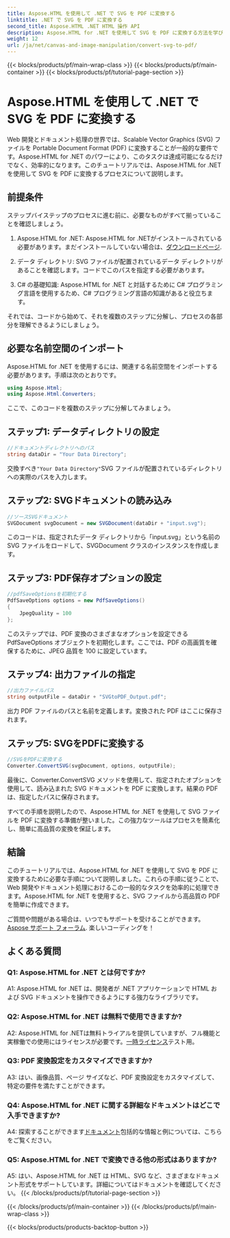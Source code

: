 ```yaml
---
title: Aspose.HTML を使用して .NET で SVG を PDF に変換する
linktitle: .NET で SVG を PDF に変換する
second_title: Aspose.HTML .NET HTML 操作 API
description: Aspose.HTML for .NET を使用して SVG を PDF に変換する方法を学びます。効率的なドキュメント処理のための高品質なステップバイステップのチュートリアルです。
weight: 12
url: /ja/net/canvas-and-image-manipulation/convert-svg-to-pdf/
---
```


{{< blocks/products/pf/main-wrap-class >}}
{{< blocks/products/pf/main-container >}}
{{< blocks/products/pf/tutorial-page-section >}}

# Aspose.HTML を使用して .NET で SVG を PDF に変換する


Web 開発とドキュメント処理の世界では、Scalable Vector Graphics (SVG) ファイルを Portable Document Format (PDF) に変換することが一般的な要件です。Aspose.HTML for .NET のパワーにより、このタスクは達成可能になるだけでなく、効率的になります。このチュートリアルでは、Aspose.HTML for .NET を使用して SVG を PDF に変換するプロセスについて説明します。 

## 前提条件

ステップバイステップのプロセスに進む前に、必要なものがすべて揃っていることを確認しましょう。

1.  Aspose.HTML for .NET: Aspose.HTML for .NETがインストールされている必要があります。まだインストールしていない場合は、[ダウンロードページ](https://releases.aspose.com/html/net/).

2. データ ディレクトリ: SVG ファイルが配置されているデータ ディレクトリがあることを確認します。コードでこのパスを指定する必要があります。

3. C# の基礎知識: Aspose.HTML for .NET と対話するために C# プログラミング言語を使用するため、C# プログラミング言語の知識があると役立ちます。

それでは、コードから始めて、それを複数のステップに分解し、プロセスの各部分を理解できるようにしましょう。

## 必要な名前空間のインポート

Aspose.HTML for .NET を使用するには、関連する名前空間をインポートする必要があります。手順は次のとおりです。

```csharp
using Aspose.Html;
using Aspose.Html.Converters;
```

ここで、このコードを複数のステップに分解してみましょう。

## ステップ1: データディレクトリの設定
```csharp
//ドキュメントディレクトリへのパス
string dataDir = "Your Data Directory";
```
交換すべき`"Your Data Directory"`SVG ファイルが配置されているディレクトリへの実際のパスを入力します。

## ステップ2: SVGドキュメントの読み込み
```csharp
//ソースSVGドキュメント
SVGDocument svgDocument = new SVGDocument(dataDir + "input.svg");
```
このコードは、指定されたデータ ディレクトリから「input.svg」という名前の SVG ファイルをロードして、SVGDocument クラスのインスタンスを作成します。

## ステップ3: PDF保存オプションの設定
```csharp
//pdfSaveOptionsを初期化する
PdfSaveOptions options = new PdfSaveOptions()
{
	JpegQuality = 100
};
```
このステップでは、PDF 変換のさまざまなオプションを設定できる PdfSaveOptions オブジェクトを初期化します。ここでは、PDF の高画質を確保するために、JPEG 品質を 100 に設定しています。

## ステップ4: 出力ファイルの指定
```csharp
//出力ファイルパス
string outputFile = dataDir + "SVGtoPDF_Output.pdf";
```
出力 PDF ファイルのパスと名前を定義します。変換された PDF はここに保存されます。

## ステップ5: SVGをPDFに変換する
```csharp
//SVGをPDFに変換する
Converter.ConvertSVG(svgDocument, options, outputFile);
```
最後に、Converter.ConvertSVG メソッドを使用して、指定されたオプションを使用して、読み込まれた SVG ドキュメントを PDF に変換します。結果の PDF は、指定したパスに保存されます。

すべての手順を説明したので、Aspose.HTML for .NET を使用して SVG ファイルを PDF に変換する準備が整いました。この強力なツールはプロセスを簡素化し、簡単に高品質の変換を保証します。

## 結論

このチュートリアルでは、Aspose.HTML for .NET を使用して SVG を PDF に変換するために必要な手順について説明しました。これらの手順に従うことで、Web 開発やドキュメント処理におけるこの一般的なタスクを効率的に処理できます。Aspose.HTML for .NET を使用すると、SVG ファイルから高品質の PDF を簡単に作成できます。

ご質問や問題がある場合は、いつでもサポートを受けることができます。[Aspose サポート フォーラム](https://forum.aspose.com/). 楽しいコーディングを！

## よくある質問

### Q1: Aspose.HTML for .NET とは何ですか?

A1: Aspose.HTML for .NET は、開発者が .NET アプリケーションで HTML および SVG ドキュメントを操作できるようにする強力なライブラリです。

### Q2: Aspose.HTML for .NET は無料で使用できますか?

 A2: Aspose.HTML for .NETは無料トライアルを提供していますが、フル機能と実稼働での使用にはライセンスが必要です。[一時ライセンス](https://purchase.aspose.com/temporary-license/)テスト用。

### Q3: PDF 変換設定をカスタマイズできますか?

A3: はい、画像品質、ページ サイズなど、PDF 変換設定をカスタマイズして、特定の要件を満たすことができます。

### Q4: Aspose.HTML for .NET に関する詳細なドキュメントはどこで入手できますか?

 A4: 探索することができます[ドキュメント](https://reference.aspose.com/html/net/)包括的な情報と例については、こちらをご覧ください。

### Q5: Aspose.HTML for .NET で変換できる他の形式はありますか?

A5: はい、Aspose.HTML for .NET は HTML、SVG など、さまざまなドキュメント形式をサポートしています。詳細についてはドキュメントを確認してください。
{{< /blocks/products/pf/tutorial-page-section >}}

{{< /blocks/products/pf/main-container >}}
{{< /blocks/products/pf/main-wrap-class >}}

{{< blocks/products/products-backtop-button >}}
